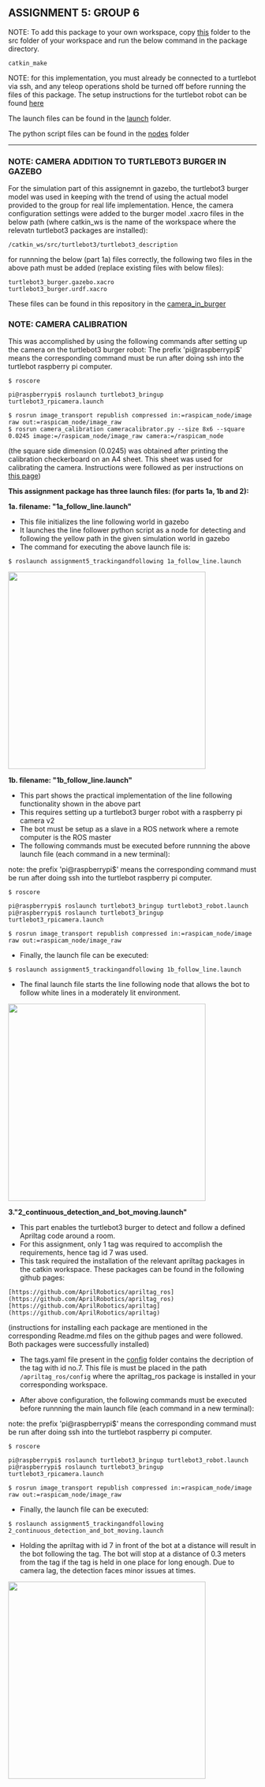 ## ASSIGNMENT 5: GROUP 6

NOTE: To add this package to your own workspace, copy [this](https://github.com/shorane/ROS_Autonomous_TurtleBot/tree/master/AuE893_spring20_Shubham_Horane/src/assignment5_trackingandfollowing) folder to the src folder of your workspace and run the below command in the package directory.
```
catkin_make
```

NOTE: for this implementation, you must already be connected to a turtlebot via ssh, and any teleop operations shold be turned off before running the files of this package. The setup instructions for the turtlebot robot can be found [here](https://emanual.robotis.com/docs/en/platform/turtlebot3/overview/)

The launch files can be found in the [launch](https://github.com/shorane/ROS_Autonomous_TurtleBot/tree/master/AuE893_spring20_Shubham_Horane/src/assignment5_trackingandfollowing/launch) folder.

The python script files can be found in the [nodes](https://github.com/shorane/ROS_Autonomous_TurtleBot/tree/master/AuE893_spring20_Shubham_Horane/src/assignment5_trackingandfollowing/nodes) folder

--------------------------------------------------------------------------------------
### NOTE: CAMERA ADDITION TO TURTLEBOT3 BURGER IN GAZEBO

For the simulation part of this assignemnt in gazebo, the turtlebot3 burger model was used in keeping with the trend of using the actual model provided to the group for real life implementation. Hence, the camera configuration settings were added to the burger model .xacro files in the below path (where catkin_ws is the name of the workspace where the relevatn turtlebot3 packages are installed):
```
/catkin_ws/src/turtlebot3/turtlebot3_description
```
for runnning the below (part 1a) files correctly, the following two files in the above path must be added (replace existing files with below files):
```
turtlebot3_burger.gazebo.xacro
turtlebot3_burger.urdf.xacro
```
These files can be found in this repository in the [camera_in_burger](https://github.com/shorane/ROS_Autonomous_TurtleBot/tree/master/AuE893_spring20_Shubham_Horane/src/assignment5_trackingandfollowing/camera_in_burger)

### NOTE: CAMERA CALIBRATION

This was accomplished by using the following commands after setting up the camera on the turtlebot3 burger robot:
The prefix 'pi@raspberrypi$' means the corresponding command must be run after doing ssh into the turtlebot raspberry pi computer.
```
$ roscore
```
```
pi@raspberrypi$ roslaunch turtlebot3_bringup turtlebot3_rpicamera.launch
```
```
$ rosrun image_transport republish compressed in:=raspicam_node/image raw out:=raspicam_node/image_raw 
$ rosrun camera_calibration cameracalibrator.py --size 8x6 --square 0.0245 image:=/raspicam_node/image_raw camera:=/raspicam_node
```
(the square side dimension (0.0245) was obtained after printing the calibration checkerboard on an A4 sheet. This sheet was used for calibrating the camera. Instructions were followed as per instructions on [this page](http://wiki.ros.org/camera_calibration))

**This assignment package has three launch files: (for parts 1a, 1b and 2):**

**1a. filename: "1a_follow_line.launch"**

- This file initializes the line following world in gazebo
- It launches the line follower python script as a node for detecting and following the yellow path in the given simulation world in gazebo
- The command for executing the above launch file is:
```
$ roslaunch assignment5_trackingandfollowing 1a_follow_line.launch 
```
<img src="https://github.com/shorane/ROS_Autonomous_TurtleBot/blob/master/AuE893_spring20_Shubham_Horane/src/assignment5_trackingandfollowing/videos/AuE893-Assignment-5-Part-1a-Line.gif" height="400" />

**1b. filename: "1b_follow_line.launch"**

- This part shows the practical implementation of the line following functionality shown in the above part
- This requires setting up a turtlebot3 burger robot with a raspberry pi camera v2 
- The bot must be setup as a slave in a ROS network where a remote computer is the ROS master
- The following commands must be executed before runnning the above launch file (each command in a new terminal):

note: the prefix 'pi@raspberrypi$' means the corresponding command must be run after doing ssh into the turtlebot raspberry pi computer.
```
$ roscore
```
```
pi@raspberrypi$ roslaunch turtlebot3_bringup turtlebot3_robot.launch
pi@raspberrypi$ roslaunch turtlebot3_bringup turtlebot3_rpicamera.launch
```
```
$ rosrun image_transport republish compressed in:=raspicam_node/image raw out:=raspicam_node/image_raw
```
- Finally, the launch file can be executed: 
```
$ roslaunch assignment5_trackingandfollowing 1b_follow_line.launch 
```
- The final launch file starts the line following node that allows the bot to follow white lines in a moderately lit environment.
<img src="https://github.com/shorane/ROS_Autonomous_TurtleBot/blob/master/AuE893_spring20_Shubham_Horane/src/assignment5_trackingandfollowing/videos/TB-line-follower.gif" height="400" />

**3."2_continuous_detection_and_bot_moving.launch"**

- This part enables the turtlebot3 burger to detect and follow a defined Apriltag code around a room.
- For this assignment, only 1 tag was required to accomplish the requirements, hence tag id 7 was used.
- This task required the installation of the relevant apriltag packages in the catkin workspace. These packages can be found in the following github pages:
```
[https://github.com/AprilRobotics/apriltag_ros](https://github.com/AprilRobotics/apriltag_ros)
[https://github.com/AprilRobotics/apriltag](https://github.com/AprilRobotics/apriltag)
```
(instructions for installing each package are mentioned in the corresponding Readme.md files on the github pages and were followed. Both packages were successfully installed)

- The tags.yaml file present in the [config](https://github.com/shorane/ROS_Autonomous_TurtleBot/tree/master/AuE893_spring20_Shubham_Horane/src/assignment5_trackingandfollowing/config) folder contains the decription of the tag with id no.7. This file is must be placed in the path ```/apriltag_ros/config``` where the apriltag_ros package is installed in your corresponding workspace.

- After above configuration, the following commands must be executed before runnning the main launch file (each command in a new terminal):

note: the prefix 'pi@raspberrypi$' means the corresponding command must be run after doing ssh into the turtlebot raspberry pi computer.
```
$ roscore
```
```
pi@raspberrypi$ roslaunch turtlebot3_bringup turtlebot3_robot.launch
pi@raspberrypi$ roslaunch turtlebot3_bringup turtlebot3_rpicamera.launch
```
```
$ rosrun image_transport republish compressed in:=raspicam_node/image raw out:=raspicam_node/image_raw
```
- Finally, the launch file can be executed: 
```
$ roslaunch assignment5_trackingandfollowing 2_continuous_detection_and_bot_moving.launch 
```
- Holding the apriltag with id 7 in front of the bot at a distance will result in the bot following the tag. The bot will stop at a distance of 0.3 meters from the tag if the tag is held in one place for long enough. Due to camera lag, the detection faces minor issues at times.
<img src="https://github.com/shorane/ROS_Autonomous_TurtleBot/blob/master/AuE893_spring20_Shubham_Horane/src/assignment5_trackingandfollowing/videos/TB_apriltag.gif" height="400" />

